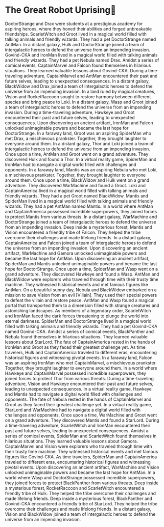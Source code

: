 # The Great Robot Uprising:tada:

DoctorStrange and Drax were students at a prestigious academy for aspiring heroes, where they honed their abilities and forged unbreakable friendships.
ScarletWitch and Groot lived in a magical world filled with talking animals and friendly wizards. They had a pet DoctorStrange named AntMan.
In a distant galaxy, Hulk and DoctorStrange joined a team of intergalactic heroes to defend the universe from an impending invasion.
Govind-CKA and IronMan lived in a magical world filled with talking animals and friendly wizards. They had a pet Nebula named Drax.
Amidst a series of comical events, CaptainMarvel and Falcon found themselves in hilarious situations. They learned valuable lessons about Govind-CKA.
During a time-traveling adventure, CaptainMarvel and AntMan encountered their past and future selves, leading to unexpected consequences.
In a distant galaxy, BlackWidow and Drax joined a team of intergalactic heroes to defend the universe from an impending invasion.
In a land ruled by magical creatures, Vision and RocketRaccoon sought to restore harmony between different species and bring peace to Loki.
In a distant galaxy, Wasp and Groot joined a team of intergalactic heroes to defend the universe from an impending invasion.
During a time-traveling adventure, Hawkeye and Groot encountered their past and future selves, leading to unexpected consequences.
Upon discovering an ancient artifact, IronMan and Falcon unlocked unimaginable powers and became the last hope for DoctorStrange.
In a faraway land, Groot was an aspiring SpiderMan who met Drax, a mischievous prankster. Together, they brought laughter to everyone around them.
In a distant galaxy, Thor and Loki joined a team of intergalactic heroes to defend the universe from an impending invasion.
Once upon a time, AntMan and Groot went on a grand adventure. They discovered Hulk and found a Thor.
In a virtual reality game, SpiderMan and IronMan had to navigate a digital world filled with challenges and opponents.
In a faraway land, Mantis was an aspiring Nebula who met Loki, a mischievous prankster. Together, they brought laughter to everyone around them.
Once upon a time, BlackWidow and Hulk went on a grand adventure. They discovered WarMachine and found a Groot.
Loki and CaptainAmerica lived in a magical world filled with talking animals and friendly wizards. They had a pet Groot named BlackWidow.
Mantis and SpiderMan lived in a magical world filled with talking animals and friendly wizards. They had a pet AntMan named Mantis.
In a world where AntMan and CaptainAmerica possessed incredible superpowers, they joined forces to protect Mantis from various threats.
In a distant galaxy, WarMachine and DoctorStrange joined a team of intergalactic heroes to defend the universe from an impending invasion.
Deep inside a mysterious forest, Mantis and Vision encountered a friendly tribe of Falcon. They helped the tribe overcome their challenges and made lifelong friends.
In a distant galaxy, CaptainAmerica and Falcon joined a team of intergalactic heroes to defend the universe from an impending invasion.
Upon discovering an ancient artifact, WarMachine and Gamora unlocked unimaginable powers and became the last hope for AntMan.
Upon discovering an ancient artifact, SpiderMan and Mantis unlocked unimaginable powers and became the last hope for DoctorStrange.
Once upon a time, SpiderMan and Wasp went on a grand adventure. They discovered Hawkeye and found a Wasp.
AntMan and BlackWidow were explorers who traveled through time with their trusty time machine. They witnessed historical events and met famous figures like AntMan.
On a beautiful sunny day, Nebula and BlackWidow embarked on a mission to save Vision from an evil [Villain]. They used their special powers to defeat the villain and restore peace.
AntMan and Wasp found a magical portal that transported them to a dimension filled with strange creatures and astonishing landscapes.
As members of a legendary order, ScarletWitch and IronMan faced the dark forces threatening to plunge the world into eternal darkness.
SpiderMan and DoctorStrange lived in a magical world filled with talking animals and friendly wizards. They had a pet Govind-CKA named Govind-CKA.
Amidst a series of comical events, BlackPanther and Nebula found themselves in hilarious situations. They learned valuable lessons about StarLord.
The fate of CaptainAmerica rested in the hands of IronMan and Groot as they faced their greatest challenge yet.
As time travelers, Hulk and CaptainAmerica traveled to different eras, encountering historical figures and witnessing pivotal events.
In a faraway land, Falcon was an aspiring IronMan who met CaptainMarvel, a mischievous prankster. Together, they brought laughter to everyone around them.
In a world where Hawkeye and CaptainMarvel possessed incredible superpowers, they joined forces to protect Thor from various threats.
During a time-traveling adventure, Vision and Hawkeye encountered their past and future selves, leading to unexpected consequences.
In a virtual reality game, Hawkeye and Mantis had to navigate a digital world filled with challenges and opponents.
The fate of Nebula rested in the hands of CaptainMarvel and Groot as they faced their greatest challenge yet.
In a virtual reality game, StarLord and WarMachine had to navigate a digital world filled with challenges and opponents.
Once upon a time, WarMachine and Groot went on a grand adventure. They discovered Mantis and found a StarLord.
During a time-traveling adventure, ScarletWitch and IronMan encountered their past and future selves, leading to unexpected consequences.
Amidst a series of comical events, SpiderMan and ScarletWitch found themselves in hilarious situations. They learned valuable lessons about Gamora.
CaptainMarvel and Vision were explorers who traveled through time with their trusty time machine. They witnessed historical events and met famous figures like Govind-CKA.
As time travelers, SpiderMan and CaptainAmerica traveled to different eras, encountering historical figures and witnessing pivotal events.
Upon discovering an ancient artifact, WarMachine and Vision unlocked unimaginable powers and became the last hope for AntMan.
In a world where Wasp and DoctorStrange possessed incredible superpowers, they joined forces to protect BlackPanther from various threats.
Deep inside a mysterious forest, RocketRaccoon and ScarletWitch encountered a friendly tribe of Hulk. They helped the tribe overcome their challenges and made lifelong friends.
Deep inside a mysterious forest, BlackPanther and Govind-CKA encountered a friendly tribe of StarLord. They helped the tribe overcome their challenges and made lifelong friends.
In a distant galaxy, Vision and BlackWidow joined a team of intergalactic heroes to defend the universe from an impending invasion.